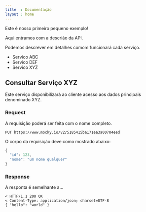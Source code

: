 ```yaml
---
title  : Documentação
layout : home
---
```


Este é nosso primeiro pequeno exemplo!

Aqui entramos com a descrião da API.

Podemos descrever em detalhes comom funcionará cada serviço.

+ Servico ABC
+ Servico DEF
+ Servico XYZ


## Consultar Serviço XYZ

Este serviço disponibilizará ao cliente acesso aos dados principais denominado XYZ.


### Request

A requisição poderá ser feita com o nome completo.

    PUT https://www.mocky.io/v2/5185415ba171ea3a00704eed

O corpo da requisição deve como mostrado abaixo:

```javascript
{
  "id": 123,
  "nome": "um nome qualquer"
}
```

### Response

A responta é semelhante a...

    < HTTP/1.1 200 OK
    < Content-Type: application/json; charset=UTF-8
    { "hello": "world" }
